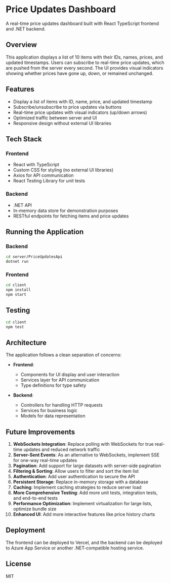 # Price Updates Dashboard

A real-time price updates dashboard built with React TypeScript frontend and .NET backend.

## Overview

This application displays a list of 10 items with their IDs, names, prices, and updated timestamps. Users can subscribe to real-time price updates, which are pushed from the server every second. The UI provides visual indicators showing whether prices have gone up, down, or remained unchanged.

## Features

- Display a list of items with ID, name, price, and updated timestamp
- Subscribe/unsubscribe to price updates via buttons
- Real-time price updates with visual indicators (up/down arrows)
- Optimized traffic between server and UI
- Responsive design without external UI libraries

## Tech Stack

### Frontend
- React with TypeScript
- Custom CSS for styling (no external UI libraries)
- Axios for API communication
- React Testing Library for unit tests

### Backend
- .NET API
- In-memory data store for demonstration purposes
- RESTful endpoints for fetching items and price updates

## Running the Application

### Backend
```bash
cd server/PriceUpdatesApi
dotnet run
```

### Frontend
```bash
cd client
npm install
npm start
```

## Testing
```bash
cd client
npm test
```

## Architecture

The application follows a clean separation of concerns:

- **Frontend**:
  - Components for UI display and user interaction
  - Services layer for API communication
  - Type definitions for type safety

- **Backend**:
  - Controllers for handling HTTP requests
  - Services for business logic
  - Models for data representation

## Future Improvements

1. **WebSockets Integration**: Replace polling with WebSockets for true real-time updates and reduced network traffic
2. **Server-Sent Events**: As an alternative to WebSockets, implement SSE for one-way real-time updates
3. **Pagination**: Add support for large datasets with server-side pagination
4. **Filtering & Sorting**: Allow users to filter and sort the item list
5. **Authentication**: Add user authentication to secure the API
6. **Persistent Storage**: Replace in-memory storage with a database
7. **Caching**: Implement caching strategies to reduce server load
8. **More Comprehensive Testing**: Add more unit tests, integration tests, and end-to-end tests
9. **Performance Optimization**: Implement virtualization for large lists, optimize bundle size
10. **Enhanced UI**: Add more interactive features like price history charts

## Deployment

The frontend can be deployed to Vercel, and the backend can be deployed to Azure App Service or another .NET-compatible hosting service.

## License

MIT
